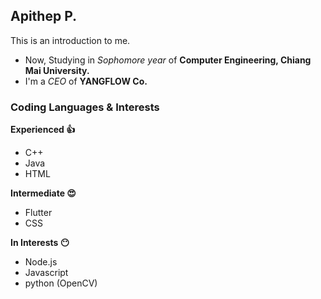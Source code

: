 ## Apithep P.
This is an introduction to me.

- Now, Studying in *Sophomore year* of **Computer Engineering, Chiang Mai University.**
- I'm a *CEO* of **YANGFLOW Co.**

### Coding Languages & Interests
**Experienced :+1:**
- C++
- Java
- HTML

**Intermediate :heart_eyes:**
- Flutter
- CSS

**In Interests :no_mouth:**
- Node.js
- Javascript
- python (OpenCV)
